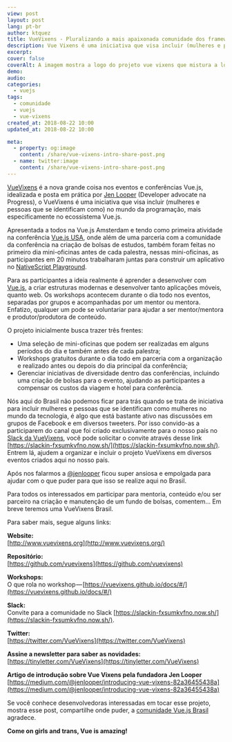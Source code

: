 ```yaml
---
view: post
layout: post
lang: pt-br
author: ktquez
title: VueVixens - Pluralizando a mais apaixonada comunidade dos frameworks Javascript
description: Vue Vixens é uma iniciativa que visa incluir (mulheres e pessoas que se identificam como) na programação, mais especificamente no ecossistema Vue.js
excerpt: 
cover: false
coverAlt: A imagem mostra a logo do projeto vue vixens que mistura a logo do Vue com as cores verde e azul escuro em formato da letra V e uma raposa em volta da logo do Vue
demo: 
audio: 
categories:
  - vuejs
tags: 
  - comunidade
  - vuejs
  - vue-vixens
created_at: 2018-08-22 10:00
updated_at: 2018-08-22 10:00

meta:
  - property: og:image
    content: /share/vue-vixens-intro-share-post.png
  - name: twitter:image
    content: /share/vue-vixens-intro-share-post.png
---
```


[VueVixens](https://vuevixens.org/) é a nova grande coisa nos eventos e conferências Vue.js, idealizada e posta em prática por [Jen Looper](https://twitter.com/jenlooper) (Developer advocate na Progress), o VueVixens é uma iniciativa que visa incluir (mulheres e pessoas que se identificam como) no mundo da programação, mais especificamente no ecossistema Vue.js.

Apresentada a todos na Vue.js Amsterdam e tendo como primeira atividade na conferência [Vue.js USA](https://www.vuemastery.com/conferences/vueconf-2018/opening-keynote-evan-you), onde além de uma parceria com a comunidade da conferência na criação de bolsas de estudos, também foram feitas no primeiro dia mini-oficinas antes de cada palestra, nessas mini-oficinas, as participantes em 20 minutos trabalharam juntas para construir um aplicativo no [NativeScript Playground](https://play.nativescript.org/).

<lazy-load tag="img" :data="{ src: 'https://cdn-images-1.medium.com/max/800/0*PNZoB_2nWUBSO91l.' }" />

Para as participantes a ideia realmente é aprender a desenvolver com [Vue.js](https://vuejs.org/), a criar estruturas modernas e desenvolver tanto aplicações móveis, quanto web. Os workshops acontecem durante o dia todo nos eventos, separadas por grupos e acompanhadas por um mentor ou mentora. Enfatizo, qualquer um pode se voluntariar para ajudar a ser mentor/mentora e produtor/produtora de conteúdo.

O projeto inicialmente busca trazer três frentes:

- Uma seleção de mini-oficinas que podem ser realizadas em alguns períodos do dia e também antes de cada palestra;
- Workshops gratuitos durante o dia todo em parceria com a organização e realizado antes ou depois do dia principal da conferência;
- Gerenciar iniciativas de diversidade dentro das conferências, incluindo uma criação de bolsas para o evento, ajudando as participantes a compensar os custos da viagem e hotel para conferência.

Nós aqui do Brasil não podemos ficar para trás quando se trata de iniciativa para incluir mulheres e pessoas que se identificam como mulheres no mundo da tecnologia, é algo que está bastante ativo nas discussões em grupos de Facebook e em diversos tweeters. Por isso convido-as a participarem do canal que foi criado exclusivamente para o nosso país no [Slack da VueVixens](https://vuevixens.slack.com/messages/CAEKJUWFN/), você pode solicitar o convite através desse link [https://slackin-fxsumkvfno.now.sh/](https://slackin-fxsumkvfno.now.sh/). Entrem lá, ajudem a organizar e incluir o projeto VueVixens em diversos eventos criados aqui no nosso país.

Após nos falarmos a [@jenlooper](https://twitter.com/jenlooper) ficou super ansiosa e empolgada para ajudar com o que puder para que isso se realize aqui no Brasil.

<lazy-load tag="img" :data="{ src: 'https://cdn-images-1.medium.com/max/800/0*eCilHLjCO4CZVl1n.' }" />

Para todos os interessados em participar para mentoria, conteúdo e/ou ser parceiro na criação e manutenção de um fundo de bolsas, comentem… Em breve teremos uma VueVixens Brasil.

Para saber mais, segue alguns links:

**Website:**  
[http://www.vuevixens.org](http://www.vuevixens.org/)

**Repositório:**  
[https://github.com/vuevixens](https://github.com/vuevixens)

**Workshops:**  
O que rola no workshop — [https://vuevixens.github.io/docs/#/](https://vuevixens.github.io/docs/#/)

**Slack:**  
Convite para a comunidade no Slack [https://slackin-fxsumkvfno.now.sh/](https://slackin-fxsumkvfno.now.sh/).

**Twitter:**  
[https://twitter.com/VueVixens](https://twitter.com/VueVixens)

**Assine a newsletter para saber as novidades:**
[https://tinyletter.com/VueVixens](https://tinyletter.com/VueVixens)

**Artigo de introdução sobre Vue Vixens pela fundadora Jen Looper**  
[https://medium.com/@jenlooper/introducing-vue-vixens-82a36455438a](https://medium.com/@jenlooper/introducing-vue-vixens-82a36455438a)

Se você conhece desenvolvedoras interessadas em tocar esse projeto, mostra esse post, compartilhe onde puder, a [comunidade Vue.js Brasil](https://www.facebook.com/groups/vuejsbr/) agradece.

**Come on girls and trans, Vue is amazing!**
